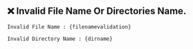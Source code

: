  ❌ Invalid File Name Or Directories Name.
 ----------------------------------------
```
Invalid File Name : {filenamevalidation}

Invalid Directory Name : {dirname}

```
